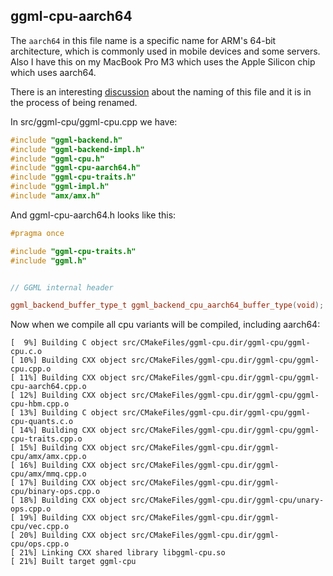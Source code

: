 ## ggml-cpu-aarch64
The `aarch64` in this file name is a specific name for ARM's 64-bit architecture,
which is commonly used in mobile devices and some servers. Also I have this on
my MacBook Pro M3 which uses the Apple Silicon chip which uses aarch64.

There is an interesting [discussion](https://github.com/ggml-org/llama.cpp/pull/13720#issuecomment-2912509254)
about the naming of this file and it is in the process of being renamed.

In src/ggml-cpu/ggml-cpu.cpp we have:
```c++
#include "ggml-backend.h"                                                          
#include "ggml-backend-impl.h"                                                     
#include "ggml-cpu.h"                                                           
#include "ggml-cpu-aarch64.h"                                                   
#include "ggml-cpu-traits.h"                                                    
#include "ggml-impl.h"                                                             
#include "amx/amx.h"
```
And ggml-cpu-aarch64.h looks like this:
```c++
#pragma once

#include "ggml-cpu-traits.h"
#include "ggml.h"


// GGML internal header

ggml_backend_buffer_type_t ggml_backend_cpu_aarch64_buffer_type(void);
```

Now when we compile all cpu variants will be compiled, including aarch64:
```console
[  9%] Building C object src/CMakeFiles/ggml-cpu.dir/ggml-cpu/ggml-cpu.c.o
[ 10%] Building CXX object src/CMakeFiles/ggml-cpu.dir/ggml-cpu/ggml-cpu.cpp.o
[ 11%] Building CXX object src/CMakeFiles/ggml-cpu.dir/ggml-cpu/ggml-cpu-aarch64.cpp.o
[ 12%] Building CXX object src/CMakeFiles/ggml-cpu.dir/ggml-cpu/ggml-cpu-hbm.cpp.o
[ 13%] Building C object src/CMakeFiles/ggml-cpu.dir/ggml-cpu/ggml-cpu-quants.c.o
[ 14%] Building CXX object src/CMakeFiles/ggml-cpu.dir/ggml-cpu/ggml-cpu-traits.cpp.o
[ 15%] Building CXX object src/CMakeFiles/ggml-cpu.dir/ggml-cpu/amx/amx.cpp.o
[ 16%] Building CXX object src/CMakeFiles/ggml-cpu.dir/ggml-cpu/amx/mmq.cpp.o
[ 17%] Building CXX object src/CMakeFiles/ggml-cpu.dir/ggml-cpu/binary-ops.cpp.o
[ 18%] Building CXX object src/CMakeFiles/ggml-cpu.dir/ggml-cpu/unary-ops.cpp.o
[ 19%] Building CXX object src/CMakeFiles/ggml-cpu.dir/ggml-cpu/vec.cpp.o
[ 20%] Building CXX object src/CMakeFiles/ggml-cpu.dir/ggml-cpu/ops.cpp.o
[ 21%] Linking CXX shared library libggml-cpu.so
[ 21%] Built target ggml-cpu
```

